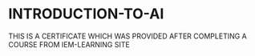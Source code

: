 # INTRODUCTION-TO-AI
THIS IS A CERTIFICATE WHICH WAS PROVIDED AFTER COMPLETING A COURSE FROM IEM-LEARNING SITE 
